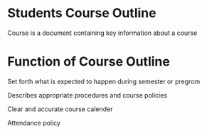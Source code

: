 # Students Course Outline
Course is a document containing key information about a course

# Function of Course Outline
Set forth what is expected to happen during semester or pregrom

Describes appropriate procedures and course policies

Clear and accurate course calender

Attendance policy
